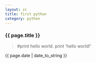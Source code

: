 ```yaml
---
layout: zc
title: first python
category: python
---
```



### {{ page.title }}

> #print hello world.
> print 'hello world!'
>

{{ page.date | date_to_string }}


